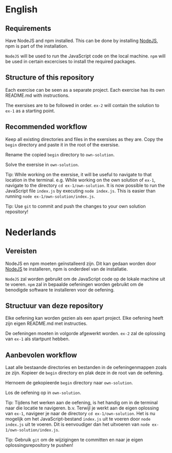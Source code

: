 # English

## Requirements

Have NodeJS and npm installed. This can be done by installing [NodeJS](https://nodejs.org/en/), npm is part of the installation.

`NodeJS` will be used to run the JavaScript code on the local machine.
`npm` will be used in certain excercises to install the required packages.

## Structure of this repository

Each exercise can be seen as a separate project.
Each exercise has its own README.md with instructions.

The exersises are to be followed in order.
`ex-2` will contain the solution to `ex-1` as a starting point.

## Recommended workflow

Keep all existing directories and files in the exersises as they are. Copy the `begin` directory and paste it in the root of the exersise.

Rename the copied `begin` directory to `own-solution`.

Solve the exersise in `own-solution`.

Tip: While working on the exersise, it will be useful to navigate to that location in the terminal.
e.g. While working on the own solution of `ex-1`, navigate to the directory `cd ex-1/own-solution`. It is now possible to run the JavaScript file `index.js` by executing `node index.js`. This is easier than running `node ex-1/own-solution/index.js`.

Tip: Use `git` to commit and push the changes to your own solution repository!

# Nederlands

## Vereisten

NodeJS en npm moeten geïnstalleerd zijn. Dit kan gedaan worden door [NodeJS](https://nodejs.org/en/) te installeren, npm is onderdeel van de installatie.

`NodeJS` zal worden gebruikt om de JavaScript code op de lokale machine uit te voeren.
`npm` zal in bepaalde oefeningen worden gebruikt om de benodigde software te installeren voor de oefening.

## Structuur van deze repository

Elke oefening kan worden gezien als een apart project.
Elke oefening heeft zijn eigen README.md met instructies.

De oefeningen moeten in volgorde afgewerkt worden.
`ex-2` zal de oplossing van `ex-1` als startpunt hebben.

## Aanbevolen workflow

Laat alle bestaande directories en bestanden in de oefeningenmappen zoals ze zijn. Kopieer de `begin` directory en plak deze in de root van de oefening.

Hernoem de gekopieerde `begin` directory naar `own-solution`.

Los de oefening op in `own-solution`.

Tip: Tijdens het werken aan de oefening, is het handig om in de terminal naar die locatie te navigeren.
b.v. Terwijl je werkt aan de eigen oplossing van `ex-1`, navigeer je naar de directory `cd ex-1/own-solution`. Het is nu mogelijk om het JavaScript-bestand `index.js` uit te voeren door `node index.js` uit te voeren. Dit is eenvoudiger dan het uitvoeren van `node ex-1/own-solution/index.js`.

Tip: Gebruik `git` om de wijzigingen te committen en naar je eigen oplossingsrepository te pushen!